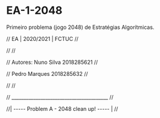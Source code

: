 # EA-1-2048
Primeiro problema (jogo 2048) de Estratégias Algorítmicas.


//      EA   |   2020/2021   |   FCTUC       //

//                                           //

// Autores:     Nuno Silva      2018285621   //

//              Pedro Marques   2018285632   //

//                                           //

// ________________________________________  //

//| ----- Problem A - 2048 clean up! ----- | //
